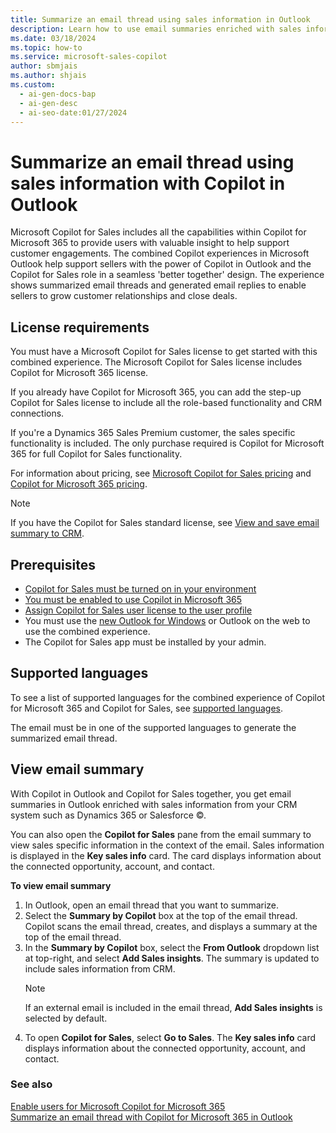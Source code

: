 ```yaml
---
title: Summarize an email thread using sales information in Outlook
description: Learn how to use email summaries enriched with sales information in Outlook.
ms.date: 03/18/2024
ms.topic: how-to
ms.service: microsoft-sales-copilot
author: sbmjais
ms.author: shjais
ms.custom:
  - ai-gen-docs-bap
  - ai-gen-desc
  - ai-seo-date:01/27/2024
---
```


# Summarize an email thread using sales information with Copilot in Outlook

Microsoft Copilot for Sales includes all the capabilities within Copilot for Microsoft 365 to provide users with valuable insight to help support customer engagements. The combined Copilot experiences in Microsoft Outlook help support sellers with the power of Copilot in Outlook and the Copilot for Sales role in a seamless 'better together' design. The experience shows summarized email threads and generated email replies to enable sellers to grow customer relationships and close deals.

## License requirements

You must have a Microsoft Copilot for Sales license to get started with this combined experience. The Microsoft Copilot for Sales license includes Copilot for Microsoft 365 license.

If you already have Copilot for Microsoft 365, you can add the step-up Copilot for Sales license to include all the role-based functionality and CRM connections.

If you're a Dynamics 365 Sales Premium customer, the sales specific functionality is included. The only purchase required is Copilot for Microsoft 365 for full Copilot for Sales functionality.

For information about pricing, see [Microsoft Copilot for Sales pricing](https://www.microsoft.com/ai/microsoft-sales-copilot#featuresandpricing) and [Copilot for Microsoft 365 pricing](https://www.microsoft.com/microsoft-365/enterprise/copilot-for-microsoft-365#Pricing).

> [!NOTE]
> If you have the Copilot for Sales standard license, see [View and save email summary to CRM](view-save-email-summary-crm.md).

## Prerequisites

- [Copilot for Sales must be turned on in your environment](suggested-replies.md)
- [You must be enabled to use Copilot in Microsoft 365](/microsoft-365-copilot/microsoft-365-copilot-enable-users)
- [Assign Copilot for Sales user license to the user profile](/microsoft-365/admin/manage/assign-licenses-to-users?view=o365-worldwide&preserve-view=true)
- You must use the [new Outlook for Windows](https://support.microsoft.com/office/getting-started-with-the-new-outlook-for-windows-656bb8d9-5a60-49b2-a98b-ba7822bc7627) or Outlook on the web to use the combined experience.
- The Copilot for Sales app must be installed by your admin.

## Supported languages

To see a list of supported languages for the combined experience of Copilot for Microsoft 365 and Copilot for Sales, see [supported languages](supported-languages.md#ai-in-copilot-for-sales).

The email must be in one of the supported languages to generate the summarized email thread.

## View email summary

With Copilot in Outlook and Copilot for Sales together, you get email summaries in Outlook enriched with sales information from your CRM system such as Dynamics 365 or Salesforce ©.

You can also open the **Copilot for Sales** pane from the email summary to view sales specific information in the context of the email. Sales information is displayed in the **Key sales info** card. The card displays information about the connected opportunity, account, and contact.

**To view email summary**

1. In Outlook, open an email thread that you want to summarize.
1. Select the **Summary by Copilot** box at the top of the email thread. Copilot scans the email thread, creates, and displays a summary at the top of the email thread.
1. In the **Summary by Copilot** box, select the **From Outlook** dropdown list at top-right, and select **Add Sales insights**. The summary is updated to include sales information from CRM.
    > [!NOTE]
    > If an external email is included in the email thread, **Add Sales insights** is selected by default.
1. To open **Copilot for Sales**, select **Go to Sales**. The **Key sales info** card displays information about the connected opportunity, account, and contact.

### See also

[Enable users for Microsoft Copilot for Microsoft 365](/microsoft-365-copilot/microsoft-365-copilot-enable-users) <br>
[Summarize an email thread with Copilot for Microsoft 365 in Outlook](https://support.microsoft.com/office/summarize-an-email-thread-with-copilot-for-microsoft-365-in-outlook-a79873f2-396b-46dc-b852-7fe5947ab640)



